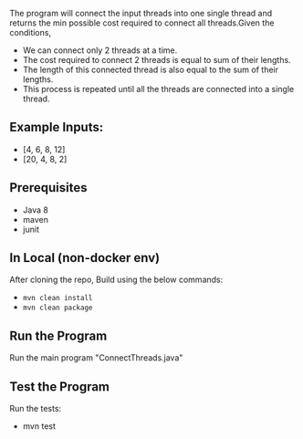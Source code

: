 The program will connect the input threads into one single thread and returns the min possible cost required to connect all threads.Given the conditions,
- We can connect only 2 threads at a time. 
- The cost required to connect 2 threads is equal to sum of their lengths. 
- The length of this connected thread is also equal to the sum of their lengths.
- This process is repeated until all the threads are connected into a single thread. 

Example Inputs:
-
- [4, 6, 8, 12]
- [20, 4, 8, 2]

Prerequisites
-
- Java 8
- maven
- junit



In Local  (non-docker env)
-
After cloning the repo,
Build using the below commands:
- `mvn clean install`
- `mvn clean package`

Run the Program 
-
Run the main program "ConnectThreads.java"

Test the Program
-
Run the tests:
- mvn test